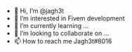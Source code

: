 - 👋 Hi, I’m @jagh3t
- 👀 I’m interested in Fivem development
- 🌱 I’m currently learning ...
- 💞️ I’m looking to collaborate on ...
- 📫 How to reach me Jagh3t#8016

<!---
jagh3t/jagh3t is a ✨ special ✨ repository because its `README.md` (this file) appears on your GitHub profile.
You can click the Preview link to take a look at your changes.
--->

